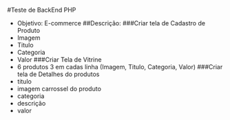 #Teste de BackEnd PHP

- Objetivo: E-commerce
##Descrição:
###Criar tela de Cadastro de Produto
- Imagem
- Titulo
- Categoria
- Valor
###Criar Tela de Vitrine 
- 6 produtos 3 em cadas linha (Imagem, Titulo, Categoria, Valor)
###Criar tela de Detalhes do produtos
- titulo
- imagem carrossel do produto
- categoria
- descrição
- valor
